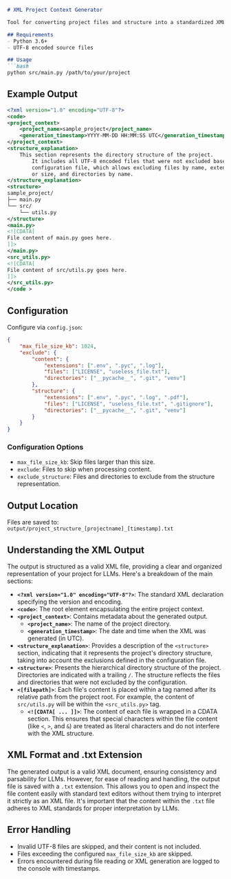 ```markdown
# XML Project Context Generator

Tool for converting project files and structure into a standardized XML format, designed to provide complete codebase context when working with LLMs. Automatically handles file scanning, content extraction, and structuring into a consistent XML format that LLMs can easily process.

## Requirements
- Python 3.6+
- UTF-8 encoded source files

## Usage
```bash
python src/main.py /path/to/your/project
```

## Example Output
```xml
<?xml version="1.0" encoding="UTF-8"?>
<code>
<project_context>
    <project_name>sample_project</project_name>
    <generation_timestamp>YYYY-MM-DD HH:MM:SS UTC</generation_timestamp>
</project_context>
<structure_explanation>
    This section represents the directory structure of the project.
        It includes all UTF-8 encoded files that were not excluded based on the
        configuration file, which allows excluding files by name, extension,
        or size, and directories by name.
</structure_explanation>
<structure>
sample_project/
├── main.py
└── src/
    └── utils.py
</structure>
<main.py>
<![CDATA[
File content of main.py goes here.
]]>
</main.py>
<src_utils.py>
<![CDATA[
File content of src/utils.py goes here.
]]>
</src_utils.py>
</code >
```

## Configuration
Configure via `config.json`:
```json
{
    "max_file_size_kb": 1024,
    "exclude": {
        "content": {
            "extensions": [".env", ".pyc", ".log"],
            "files": ["LICENSE", "useless_file.txt"],
            "directories": ["__pycache__", ".git", "venv"]
        },
        "structure": {
            "extensions": [".env", ".pyc", ".log", ".pdf"],
            "files": ["LICENSE", "useless_file.txt", ".gitignore"],
            "directories": ["__pycache__", ".git", "venv"]
        }
    }
}
```

### Configuration Options
- `max_file_size_kb`: Skip files larger than this size.
- `exclude`: Files to skip when processing content.
- `exclude_structure`: Files and directories to exclude from the structure representation.

## Output Location
Files are saved to: `output/project_structure_[projectname]_[timestamp].txt`

## Understanding the XML Output

The output is structured as a valid XML file, providing a clear and organized representation of your project for LLMs. Here's a breakdown of the main sections:

*   **`<?xml version="1.0" encoding="UTF-8"?>`**:  The standard XML declaration specifying the version and encoding.
*   **`<code>`**: The root element encapsulating the entire project context.
*   **`<project_context>`**: Contains metadata about the generated output.
    *   **`<project_name>`**: The name of the project directory.
    *   **`<generation_timestamp>`**: The date and time when the XML was generated (in UTC).
*   **`<structure_explanation>`**: Provides a description of the `<structure>` section, indicating that it represents the project's directory structure, taking into account the exclusions defined in the configuration file.
*   **`<structure>`**: Presents the hierarchical directory structure of the project. Directories are indicated with a trailing `/`. The structure reflects the files and directories that were not excluded by the configuration.
*   **`<[filepath]>`**:  Each file's content is placed within a tag named after its relative path from the project root. For example, the content of `src/utils.py` will be within the `<src_utils.py>` tag.
    *   **`<![CDATA[ ... ]]>`**:  The content of each file is wrapped in a CDATA section. This ensures that special characters within the file content (like `<`, `>`, and `&`) are treated as literal characters and do not interfere with the XML structure.

## XML Format and .txt Extension

The generated output is a valid XML document, ensuring consistency and parsability for LLMs. However, for ease of reading and handling, the output file is saved with a `.txt` extension. This allows you to open and inspect the file content easily with standard text editors without them trying to interpret it strictly as an XML file. It's important that the content within the `.txt` file adheres to XML standards for proper interpretation by LLMs.

## Error Handling
- Invalid UTF-8 files are skipped, and their content is not included.
- Files exceeding the configured `max_file_size_kb` are skipped.
- Errors encountered during file reading or XML generation are logged to the console with timestamps.
```
